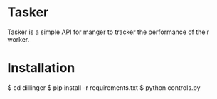 # Tasker
Tasker is a simple API for manger to tracker the performance of their worker.

# Installation
$ cd dillinger
$ pip install -r requirements.txt
$ python controls.py
